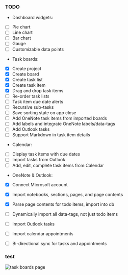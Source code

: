 ### TODO
- Dashboard widgets: 
 - [ ] Pie chart
 - [ ] Line chart
 - [ ] Bar chart
 - [ ] Gauge
 - [ ] Customizable data points
- Task boards: 
 - [x] Create project
 - [x] Create board 
 - [x] Create task list
 - [x] Create task item
 - [x] Drag and drop task items
 - [ ] Re-order task lists
 - [ ] Task item due date alerts
 - [ ] Recursive sub-tasks
 - [ ] Save sorting state on app close
 - [ ] Add OneNote task items from imported boards
 - [ ] Add labels and integrate OneNote labels/data-tags
 - [ ] Add Outlook tasks 
 - [ ] Support Markdown in task item details
- Calendar: 
 - [ ] Display task items with due dates
 - [ ] Import tasks from Outlook
 - [ ] Add, edit, complete task items from Calendar
- OneNote & Outlook:
 - [x] Connect Microsoft account
 - [x] Import notebooks, sections, pages, and page contents
 - [x] Parse page contents for todo items, import into db
 - [ ] Dynamically import all data-tags, not just todo items
 - [ ] Import Outlook tasks
 - [ ] Import calendar appointments
 - [ ] Bi-directional sync for tasks and appointments



 ### test
 ![task boards page](http://i.imgur.com/wRTnBrd.png)